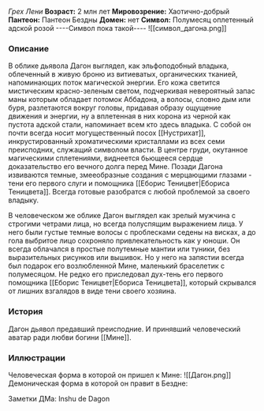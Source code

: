 *Грех Лени*
**Возраст:** 2 млн лет
**Мировозрение:** Хаотично-добрый
**Пантеон:** Пантеон Бездны
**Домен:** нет
**Символ:** Полумесяц оплетенный адской розой 
----Символ пока такой---- 
![[символ_дагона.png]]
### Описание 
В облике дьявола Дагон выглядел, как эльфоподобный владыка, облеченный в живую броню из витиеватых, органических тканией, напоминающих поток магической энергии. Его кожа светится мистическим красно-зеленым  светом, подчеркивая невероятный запас маны которым обладает потомок Аббадона, а волосы, словно дым или буря, разлетаются вокруг головы, придавая образу ощущение движения и энергии, ну а вплетенная в них корона из черной как пустота адской стали, напоминает всем кто здесь владыка. С собой он почти всегда носит могущественный посох [[Нустрихат]], инкрустированный хроматическими кристаллами из всех семи преисподних, служащий символом власти. В центре груди, окутанное магическими сплетениями, виднеется бьющееся сердце доказательство его вечного долга перед Мине. Позади Дагона извиваются темные, змееобразные создания с мерцающими глазами - тени его первого слуги и помощника [[Еборис Теницвет|Ебориса Теницвета]]. Всегда готовые разобратся с любой проблемой за своего владыку.

В человеческом же облике Дагон выглядел как зрелый мужчина с строгими четрами лица, но всегда полуспящим выражением лица. У него были густые темные волосы с проблесками седены на висках, а до гола выбритое лицо сохроняло привлекательность как у юноши. Он всегда облачался в простые полутемные мантии или туники, без выразительных рисунков или вышивок. Но у него на запястии всегда был подарок его возлюбленной Мине, маленький браселетик с полумесяцом. Не редко его приследовал дух-тень его первого помощника [[Еборис Теницвет|Ебориса Теницвета]], который скрывался от лишних взгалядов в виде тени своего хозяина. 

### История 
Дагон дьявол предавший преисподние. И принявший человеческий аватар ради любви богини [[Мине]].

### Иллюстрации 
Человеческая форма в которой он пришел к Мине:
![[Дагон.png]]
Демоническая форма в которой он правит в Бездне:


Заметки ДМа:
Inshu de Dagon